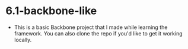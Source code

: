 
# 6.1-backbone-like
* This is a basic Backbone project that I made while learning the framework. You can also clone the repo if you'd like to get it working locally. 
